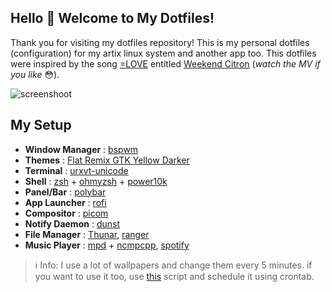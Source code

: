 ## Hello 👋 Welcome to My Dotfiles!

Thank you for visiting my dotfiles repository! This is my personal dotfiles (configuration) for my artix linux system and another app too.
This dotfiles were inspired by the song [=LOVE](https://equal-love.fandom.com/wiki/%EF%BC%9DLOVE) entitled [Weekend Citron](https://www.youtube.com/watch?v=skgh3juWdFU) (_watch the MV if you like_ 😳).

![screenshoot](https://i.ibb.co/VMVs5bz/screenshoot.png)

## My Setup

-   **Window Manager** : [bspwm](https://github.com/baskerville/bspwm)
-   **Themes** : [Flat Remix GTK Yellow Darker](https://github.com/daniruiz/flat-remix-gtk)
-   **Terminal** : [urxvt-unicode](http://software.schmorp.de/pkg/rxvt-unicode.html)
-   **Shell** : [zsh](https://www.zsh.org/) + [ohmyzsh](https://github.com/ohmyzsh/ohmyzsh) + [power10k](https://github.com/romkatv/powerlevel10k)
-   **Panel/Bar** : [polybar](https://github.com/polybar/polybar)
-   **App Launcher** : [rofi](https://github.com/davatorium/rofi)
-   **Compositor** : [picom](https://github.com/yshui/picom)
-   **Notify Daemon** : [dunst](https://github.com/dunst-project/dunst)
-   **File Manager** : [Thunar](https://docs.xfce.org/xfce/thunar/start), [ranger](https://github.com/ranger/ranger)
-   **Music Player** : [mpd](https://www.musicpd.org/) + [ncmpcpp](https://github.com/ncmpcpp/ncmpcpp), [spotify](https://www.spotify.com/us/download/linux/)

> ℹ️ Info:
> I use a lot of wallpapers and change them every 5 minutes. if you want to use it too, use [this](https://github.com/notokrs/mylinux-script/blob/master/change-desktop-background) script and schedule it using crontab.
